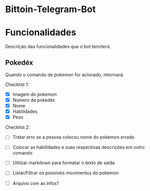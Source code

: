 # Bittoin-Telegram-Bot

# Funcionalidades

Descrição das funcionalidades que o bot tem/terá.

## Pokedéx

Quando o comando de pokemon for acionado, retornará:

Checklist 1:
- [x] Imagem do pokemon
- [x] Número da pokedéx
- [x] Nome
- [x] Habilidades
- [x] Peso

Checklist 2:
- [ ] Tratar erro se a pessoa colocou nome do pokemon errado
- [ ] Colocar as habilidades e suas respectivas descrições em outro comando
- [ ] Utilizar markdown para formatar o texto de saída
- [ ] Listar/Filtrar os possíveis movimentos do pokemon


- [ ] Arquivo com as infos?
